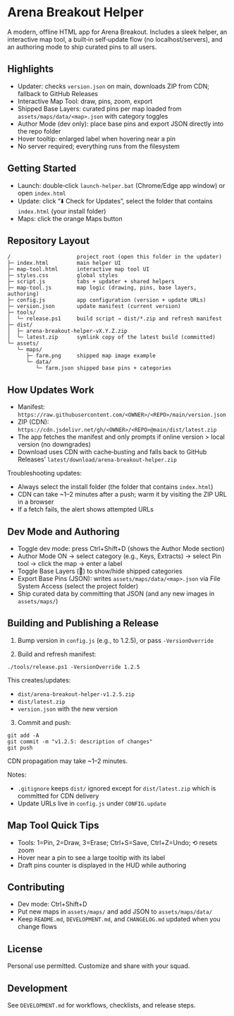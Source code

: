 # Arena Breakout Helper

A modern, offline HTML app for Arena Breakout. Includes a sleek helper, an interactive map tool, a built‑in self‑update flow (no localhost/servers), and an authoring mode to ship curated pins to all users.

## Highlights

- Updater: checks `version.json` on main, downloads ZIP from CDN; fallback to GitHub Releases
- Interactive Map Tool: draw, pins, zoom, export
- Shipped Base Layers: curated pins per map loaded from `assets/maps/data/<map>.json` with category toggles
- Author Mode (dev only): place base pins and export JSON directly into the repo folder
- Hover tooltip: enlarged label when hovering near a pin
- No server required; everything runs from the filesystem

## Getting Started

- Launch: double‑click `launch-helper.bat` (Chrome/Edge app window) or open `index.html`
- Update: click “⬇️ Check for Updates”, select the folder that contains `index.html` (your install folder)
- Maps: click the orange Maps button

## Repository Layout

```
/                     project root (open this folder in the updater)
├─ index.html         main helper UI
├─ map-tool.html      interactive map tool UI
├─ styles.css         global styles
├─ script.js          tabs + updater + shared helpers
├─ map-tool.js        map logic (drawing, pins, base layers, authoring)
├─ config.js          app configuration (version + update URLs)
├─ version.json       update manifest (current version)
├─ tools/
│  └─ release.ps1     build script → dist/*.zip and refresh manifest
├─ dist/
│  ├─ arena-breakout-helper-vX.Y.Z.zip
│  └─ latest.zip      symlink copy of the latest build (committed)
└─ assets/
   └─ maps/
      ├─ farm.png     shipped map image example
      └─ data/
         └─ farm.json shipped base pins + categories
```

## How Updates Work

- Manifest: `https://raw.githubusercontent.com/<OWNER>/<REPO>/main/version.json`
- ZIP (CDN): `https://cdn.jsdelivr.net/gh/<OWNER>/<REPO>@main/dist/latest.zip`
- The app fetches the manifest and only prompts if online version > local version (no downgrades)
- Download uses CDN with cache‑busting and falls back to GitHub Releases’ `latest/download/arena-breakout-helper.zip`

Troubleshooting updates:
- Always select the install folder (the folder that contains `index.html`)
- CDN can take ~1–2 minutes after a push; warm it by visiting the ZIP URL in a browser
- If a fetch fails, the alert shows attempted URLs

## Dev Mode and Authoring

- Toggle dev mode: press Ctrl+Shift+D (shows the Author Mode section)
- Author Mode ON → select category (e.g., Keys, Extracts) → select Pin tool → click the map → enter a label
- Toggle Base Layers (🧭) to show/hide shipped categories
- Export Base Pins (JSON): writes `assets/maps/data/<map>.json` via File System Access (select the project folder)
- Ship curated data by committing that JSON (and any new images in `assets/maps/`)

## Building and Publishing a Release

1) Bump version in `config.js` (e.g., to 1.2.5), or pass `-VersionOverride`

2) Build and refresh manifest:
```
./tools/release.ps1 -VersionOverride 1.2.5
```
This creates/updates:
- `dist/arena-breakout-helper-v1.2.5.zip`
- `dist/latest.zip`
- `version.json` with the new version

3) Commit and push:
```
git add -A
git commit -m "v1.2.5: description of changes"
git push
```
CDN propagation may take ~1–2 minutes.

Notes:
- `.gitignore` keeps `dist/` ignored except for `dist/latest.zip` which is committed for CDN delivery
- Update URLs live in `config.js` under `CONFIG.update`

## Map Tool Quick Tips

- Tools: 1=Pin, 2=Draw, 3=Erase; Ctrl+S=Save, Ctrl+Z=Undo; ⟲ resets zoom
- Hover near a pin to see a large tooltip with its label
- Draft pins counter is displayed in the HUD while authoring

## Contributing

- Dev mode: Ctrl+Shift+D
- Put new maps in `assets/maps/` and add JSON to `assets/maps/data/`
- Keep `README.md`, `DEVELOPMENT.md`, and `CHANGELOG.md` updated when you change flows

## License

Personal use permitted. Customize and share with your squad.

## Development

See `DEVELOPMENT.md` for workflows, checklists, and release steps.

